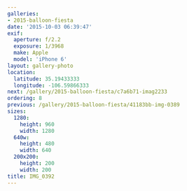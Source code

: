 ```yaml
---
galleries:
- 2015-balloon-fiesta
date: '2015-10-03 06:39:47'
exif:
  aperture: f/2.2
  exposure: 1/3968
  make: Apple
  model: 'iPhone 6'
layout: gallery-photo
location:
  latitude: 35.19433333
  longitude: -106.59866333
next: /gallery/2015-balloon-fiesta/c7a6b71-imag2233
ordering: 8
previous: /gallery/2015-balloon-fiesta/41183bb-img-0389
sizes:
  1280:
    height: 960
    width: 1280
  640w:
    height: 480
    width: 640
  200x200:
    height: 200
    width: 200
title: IMG_0392
---
```

